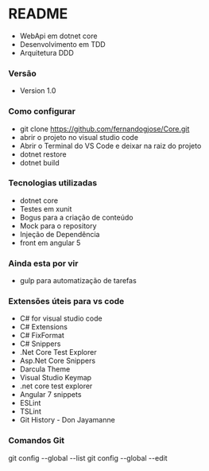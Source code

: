 # README #

* WebApi em dotnet core 
* Desenvolvimento em TDD
* Arquitetura DDD

### Versão ###

* Version 1.0

### Como configurar ###

* git clone https://github.com/fernandogjose/Core.git
* abrir o projeto no visual studio code
* Abrir o Terminal do VS Code e deixar na raiz do projeto
* dotnet restore
* dotnet build

### Tecnologias utilizadas ###

* dotnet core
* Testes em xunit
* Bogus para a criação de conteúdo
* Mock para o repository
* Injeção de Dependência
* front em angular 5

### Ainda esta por vir ###

* gulp para automatização de tarefas

### Extensões úteis para vs code ###

* C# for visual studio code
* C# Extensions
* C# FixFormat
* C# Snippers
* .Net Core Test Explorer
* Asp.Net Core Snippers
* Darcula Theme
* Visual Studio Keymap
* .net core test explorer 
* Angular 7 snippets
* ESLint
* TSLint
* Git History - Don Jayamanne

### Comandos Git
git config --global --list
git config --global --edit
